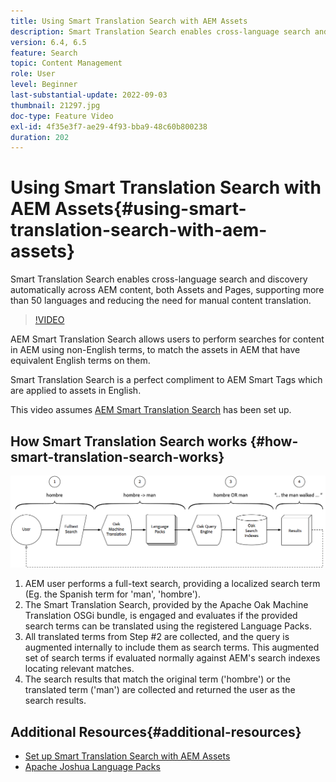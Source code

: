 ```yaml
---
title: Using Smart Translation Search with AEM Assets
description: Smart Translation Search enables cross-language search and discovery automatically across AEM content, both Assets and Pages, supporting more than 50 languages and reducing the need for manual content translation.
version: 6.4, 6.5
feature: Search
topic: Content Management
role: User
level: Beginner
last-substantial-update: 2022-09-03
thumbnail: 21297.jpg
doc-type: Feature Video
exl-id: 4f35e3f7-ae29-4f93-bba9-48c60b800238
duration: 202
---
```

# Using Smart Translation Search with AEM Assets{#using-smart-translation-search-with-aem-assets}

Smart Translation Search enables cross-language search and discovery automatically across AEM content, both Assets and Pages, supporting more than 50 languages and reducing the need for manual content translation.

>[!VIDEO](https://video.tv.adobe.com/v/21297?quality=12&learn=on)

AEM Smart Translation Search allows users to perform searches for content in AEM using non-English terms, to match the assets in AEM that have equivalent English terms on them.

Smart Translation Search is a perfect compliment to AEM Smart Tags which are applied to assets in English.

This video assumes [AEM Smart Translation Search](smart-translation-search-technical-video-setup.md) has been set up.

## How Smart Translation Search works {#how-smart-translation-search-works}

![Smart Translation Search Flow Diagram](assets/smart-translation-search-flow.png)

1. AEM user performs a full-text search, providing a localized search term (Eg. the Spanish term for 'man', 'hombre').
2. The Smart Translation Search, provided by the Apache Oak Machine Translation OSGi bundle, is engaged and evaluates if the provided search terms can be translated using the registered Language Packs.
3. All translated terms from Step #2 are collected, and the query is augmented internally to include them as search terms. This augmented set of search terms if evaluated normally against AEM's search indexes locating relevant matches.
4. The search results that match the original term ('hombre') or the translated term ('man') are collected and returned the user as the search results.

## Additional Resources{#additional-resources}

* [Set up Smart Translation Search with AEM Assets](smart-translation-search-technical-video-setup.md)
* [Apache Joshua Language Packs](https://cwiki.apache.org/confluence/display/JOSHUA/Language+Packs)
